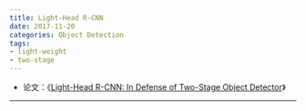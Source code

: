 ```yaml
---
title: Light-Head R-CNN
date: 2017-11-20
categories: Object Detection
tags:
- light-weight
- two-stage
---
```

- 论文：《[Light-Head R-CNN: In Defense of Two-Stage Object Detector](https://arxiv.org/pdf/1711.07264.pdf)》

---


